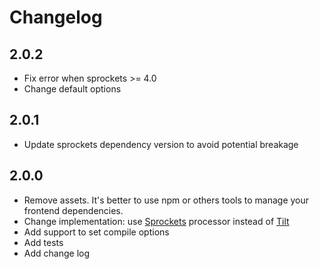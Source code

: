 # Changelog

## 2.0.2

* Fix error when sprockets >= 4.0
* Change default options

## 2.0.1

* Update sprockets dependency version to avoid potential breakage

## 2.0.0

* Remove assets. It's better to use npm or others tools to manage your frontend dependencies.
* Change implementation: use [Sprockets](https://github.com/rails/sprockets) processor instead of [Tilt](https://github.com/rtomayko/tilt)
* Add support to set compile options
* Add tests
* Add change log
